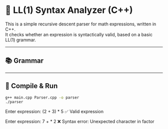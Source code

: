 # 🧠 LL(1) Syntax Analyzer (C++)

This is a simple recursive descent parser for math expressions, written in C++.  
It checks whether an expression is syntactically valid, based on a basic LL(1) grammar.

---

## 📚 Grammar


---

## 🚀 Compile & Run

```bash
g++ main.cpp Parser.cpp -o parser
./parser
```

Enter expression: (2 + 3) * 5
✅ Valid expression

Enter expression: 7 + * 2
❌ Syntax error: Unexpected character in factor
